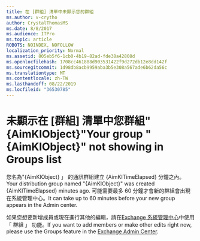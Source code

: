 ```yaml
---
title: 在 [群組] 清單中未顯示您的群組
ms.author: v-crytho
author: CrystalThomasMS
ms.date: 8/8/2017
ms.audience: ITPro
ms.topic: article
ROBOTS: NOINDEX, NOFOLLOW
localization_priority: Normal
ms.assetid: 805eb5f6-1cb0-4b19-82ad-fde38a42808d
ms.openlocfilehash: 1708cc461888d903531422f9d272db12e8dd142f
ms.sourcegitcommit: 1d98db8acb9959aba3b5e308a567ade6b62da56c
ms.translationtype: MT
ms.contentlocale: zh-TW
ms.lasthandoff: 08/22/2019
ms.locfileid: "36530785"
---
```

# <a name="your-group-aimkiobject-not-showing-in-groups-list"></a><span data-ttu-id="caf91-102">未顯示在 [群組] 清單中您群組"{AimKIObject}"</span><span class="sxs-lookup"><span data-stu-id="caf91-102">Your group "{AimKIObject}" not showing in Groups list</span></span>

<span data-ttu-id="caf91-103">您名為"{AimKIObject} 」 的通訊群組建立 {AimKITimeElapsed} 分鐘之內。</span><span class="sxs-lookup"><span data-stu-id="caf91-103">Your distribution group named "{AimKIObject}" was created {AimKITimeElapsed} minutes ago.</span></span> <span data-ttu-id="caf91-104">可能需要最多 60 分鐘才會新的群組會出現在系統管理中心。</span><span class="sxs-lookup"><span data-stu-id="caf91-104">It can take up to 60 minutes before your new group appears in the Admin center.</span></span>
  
<span data-ttu-id="caf91-105">如果您想要新增成員或現在進行其他的編輯，請在[Exchange 系統管理中心](https://outlook.office365.com/ecp/?rfr=Admin_o365&amp;exsvurl=1&amp;mkt=en-US.aspx)中使用 「 群組 」 功能。</span><span class="sxs-lookup"><span data-stu-id="caf91-105">If you want to add members or make other edits right now, please use the Groups feature in the [Exchange Admin Center](https://outlook.office365.com/ecp/?rfr=Admin_o365&amp;exsvurl=1&amp;mkt=en-US.aspx).</span></span>
  


